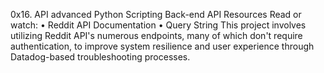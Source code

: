 0x16. API advanced
Python  Scripting  Back-end  API
Resources
Read or watch:
•	Reddit API Documentation
•	Query String
This project involves utilizing Reddit API's numerous endpoints, many of which don't require authentication, to improve system resilience and user experience through Datadog-based troubleshooting processes.

